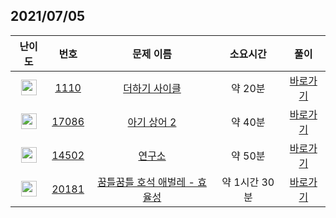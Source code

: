 ## 2021/07/05
| 난이도 | 번호 | 문제 이름 | 소요시간 | 풀이 
|:------:|:----:|:---------:|:------:|:------:|
| <img height="25px" width="25px" src="https://static.solved.ac/tier_small/5.svg"/> | [1110](https://www.acmicpc.net/problem/1110) | [더하기 사이클](https://www.acmicpc.net/problem/1110) | 약 20분 | [바로가기](https://github.com/MinsangKong/DailyProblem/blob/main/07-05/1.py)| 
| <img height="25px" width="25px" src="https://static.solved.ac/tier_small/9.svg"/> | [17086](https://www.acmicpc.net/problem/17086) | [아기 상어 2](https://www.acmicpc.net/problem/17086) | 약 40분 | [바로가기](https://github.com/MinsangKong/DailyProblem/blob/main/07-05/2.py)|
| <img height="25px" width="25px" src="https://static.solved.ac/tier_small/11.svg"/> | [14502](https://www.acmicpc.net/problem/14502) | [연구소](https://www.acmicpc.net/problem/14502) | 약 50분 | [바로가기](https://github.com/MinsangKong/DailyProblem/blob/main/07-05/3.py)| 
| <img height="25px" width="25px" src="https://static.solved.ac/tier_small/14.svg"/> | [20181](https://www.acmicpc.net/problem/20181) | [꿈틀꿈틀 호석 애벌레 - 효율성](https://www.acmicpc.net/problem/20181) | 약 1시간 30분 | [바로가기](https://github.com/MinsangKong/DailyProblem/blob/main/07-05/4-2.py)|